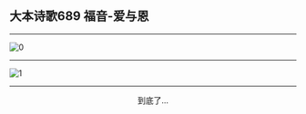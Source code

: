 
## 大本诗歌689 福音-爱与恩
        
<div id="aplayer0"></div>

---

<img alt="0" data-original="/data/d0684/0">

---

<img alt="1" data-original="/data/d0684/1">

---

<p style="text-align: center">到底了...</p>

<script src="/js/dist-view.js"></script>

<script>
MAIN.id = 'd0684';
        
const ap0 = new APlayer({
    container: document.getElementById('aplayer0'),
    volume: 1,
    loop: 'none',
    preload: 'none',
    audio: [{
        name: '大本诗歌689.mp3',
        artist: '大本诗歌',
        url: 'https://res.wx.qq.com/voice/getvoice?mediaid=MzI0NTk3MDM5M18yMjQ3NDk2MjY3',
        cover: '/favicon'
    }]
});
</script>
